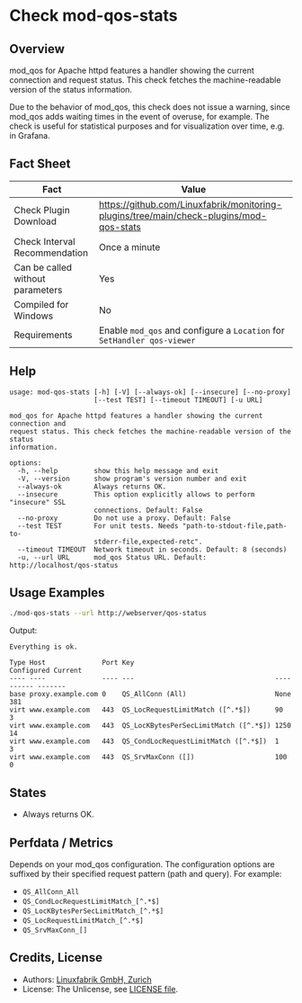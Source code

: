 # Check mod-qos-stats

## Overview

mod_qos for Apache httpd features a handler showing the current connection and request status. This check fetches the machine-readable version of the status information.

Due to the behavior of mod_qos, this check does not issue a warning, since mod_qos adds waiting times in the event of overuse, for example. The check is useful for statistical purposes and for visualization over time, e.g. in Grafana.


## Fact Sheet

| Fact | Value |
|----|----|
| Check Plugin Download                 | <https://github.com/Linuxfabrik/monitoring-plugins/tree/main/check-plugins/mod-qos-stats> |
| Check Interval Recommendation         | Once a minute |
| Can be called without parameters      | Yes |
| Compiled for Windows                  | No |
| Requirements                          | Enable `mod_qos` and configure a `Location` for `SetHandler qos-viewer` |


## Help

```text
usage: mod-qos-stats [-h] [-V] [--always-ok] [--insecure] [--no-proxy]
                     [--test TEST] [--timeout TIMEOUT] [-u URL]

mod_qos for Apache httpd features a handler showing the current connection and
request status. This check fetches the machine-readable version of the status
information.

options:
  -h, --help         show this help message and exit
  -V, --version      show program's version number and exit
  --always-ok        Always returns OK.
  --insecure         This option explicitly allows to perform "insecure" SSL
                     connections. Default: False
  --no-proxy         Do not use a proxy. Default: False
  --test TEST        For unit tests. Needs "path-to-stdout-file,path-to-
                     stderr-file,expected-retc".
  --timeout TIMEOUT  Network timeout in seconds. Default: 8 (seconds)
  -u, --url URL      mod_qos Status URL. Default: http://localhost/qos-status
```


## Usage Examples

```bash
./mod-qos-stats --url http://webserver/qos-status
```

Output:

```text
Everything is ok.

Type Host              Port Key                                   Configured Current 
---- ----              ---- ---                                   ---------- ------- 
base proxy.example.com 0    QS_AllConn (All)                      None       381     
virt www.example.com   443  QS_LocRequestLimitMatch ([^.*$])      90         3       
virt www.example.com   443  QS_LocKBytesPerSecLimitMatch ([^.*$]) 1250       14      
virt www.example.com   443  QS_CondLocRequestLimitMatch ([^.*$])  1          3       
virt www.example.com   443  QS_SrvMaxConn ([])                    100        0
```


## States

* Always returns OK.


## Perfdata / Metrics

Depends on your mod_qos configuration. The configuration options are suffixed by their specified request pattern (path and query). For example:

* `QS_AllConn_All`
* `QS_CondLocRequestLimitMatch_[^.*$]`
* `QS_LocKBytesPerSecLimitMatch_[^.*$]`
* `QS_LocRequestLimitMatch_[^.*$]`
* `QS_SrvMaxConn_[]`


## Credits, License

* Authors: [Linuxfabrik GmbH, Zurich](https://www.linuxfabrik.ch)
* License: The Unlicense, see [LICENSE file](https://unlicense.org/).

